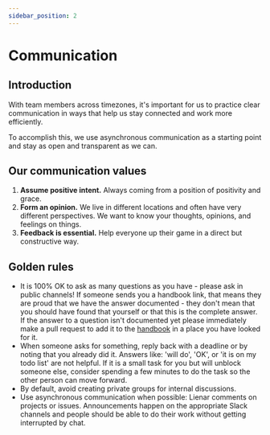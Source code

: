 ```yaml
---
sidebar_position: 2
---
```


# Communication

## Introduction

With team members across timezones, it's important for us to practice clear communication in ways that help us stay connected and work more efficiently.

To accomplish this, we use asynchronous communication as a starting point and stay as open and transparent as we can.

## Our communication values

1. **Assume positive intent.** Always coming from a position of positivity and grace.
2. **Form an opinion.** We live in different locations and often have very different perspectives. We want to know your thoughts, opinions, and feelings on things.
3. **Feedback is essential.** Help everyone up their game in a direct but constructive way.

## Golden rules

- It is 100% OK to ask as many questions as you have - please ask in public channels! If someone sends you a handbook link, that means they are proud that we have the answer documented - they don't mean that you should have found that yourself or that this is the complete answer. If the answer to a question isn't documented yet please immediately make a pull request to add it to the [handbook](https://github.com/folioworks/folio-docs) in a place you have looked for it.
- When someone asks for something, reply back with a deadline or by noting that you already did it. Answers like: 'will do', 'OK', or 'it is on my todo list' are not helpful. If it is a small task for you but will unblock someone else, consider spending a few minutes to do the task so the other person can move forward.
- By default, avoid creating private groups for internal discussions.
- Use asynchronous communication when possible: Lienar comments on projects or issues. Announcements happen on the appropriate Slack channels and people should be able to do their work without getting interrupted by chat.
